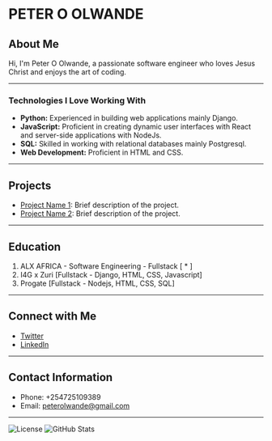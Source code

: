 # PETER O OLWANDE

## About Me

Hi, I'm Peter O Olwande, a passionate software engineer who loves Jesus Christ and enjoys the art of coding.

---

### Technologies I Love Working With

- **Python:** Experienced in building web applications mainly Django.
- **JavaScript:** Proficient in creating dynamic user interfaces with React and server-side applications with NodeJs.
- **SQL:** Skilled in working with relational databases mainly Postgresql.
- **Web Development:** Proficient in HTML and CSS.

---

## Projects

- [Project Name 1](link-to-project-1): Brief description of the project.
- [Project Name 2](link-to-project-2): Brief description of the project.

---

## Education

1. ALX AFRICA - Software Engineering - Fullstack [ * ]
2. I4G x Zuri [Fullstack - Django, HTML, CSS, Javascript]
3. Progate [Fullstack - Nodejs, HTML, CSS, SQL]

---

## Connect with Me

- [Twitter](https://www.twitter.com/ptar2020)
- [LinkedIn](your-linkedin-profile)

---

## Contact Information

- Phone: +254725109389
- Email: <peterolwande@gmail.com>

---

![License](https://img.shields.io/badge/license-MIT-blue.svg)
![GitHub Stats](https://img.shields.io/github/followers/Ptar2020?label=Follow&style=social)
